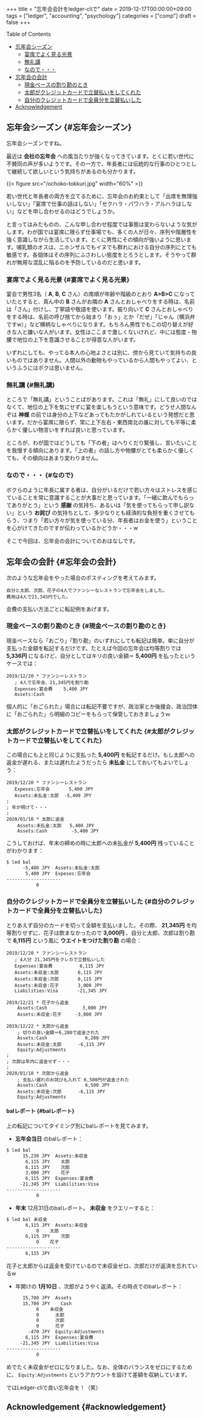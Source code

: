 +++
title = "忘年会会計をledger-cliで"
date = 2019-12-17T00:00:00+09:00
tags = ["ledger", "accounting", "psychology"]
categories = ["comp"]
draft = false
+++

<div class="ox-hugo-toc toc">
<div></div>

<div class="heading">Table of Contents</div>

- [忘年会シーズン](#忘年会シーズン)
    - [宴席でよく見る光景](#宴席でよく見る光景)
    - [無礼講](#無礼講)
    - [なので・・・](#なので)
- [忘年会の会計](#忘年会の会計)
    - [現金ベースの割り勘のとき](#現金ベースの割り勘のとき)
    - [太郎がクレジットカードで立替払いをしてくれた](#太郎がクレジットカードで立替払いをしてくれた)
    - [自分のクレジットカードで全員分を立替払いした](#自分のクレジットカードで全員分を立替払いした)
- [Acknowledgement](#acknowledgement)

</div>
<!--endtoc-->



## 忘年会シーズン {#忘年会シーズン}

忘年会シーズンですね。

最近は **会社の忘年会** への風当たりが強くなってきています。とくに若い世代に不賛同の声が多いようです。その一方で、年長者には伝統的な行事のひとつとして継続して欲しいという気持ちがあるのも分かります。

<a id="org1406799"></a>

{{< figure src="/ochoko-tokkuri.jpg" width="60%" >}}

若い世代と年長者の両方を立てるために、忘年会のお約束として「出席を無理強いしない」「宴席で仕事の話はしない」「セクハラ・パワハラ・アルハラはしない」などを申し合わせるのはどうでしょうか。

と言ってはみたものの、こんな申し合わせ程度では事態は変わらないような気がします。わが国では宴席に限らず仕事場でも、多くの人が日々、序列や階層性を強く意識しながら生活しています。とくに男性にその傾向が強いように思います。哺乳類のオスは、ニホンザルでもイヌでも群れにおける自分の序列にとても敏感です。各個体はその序列にふさわしい態度をとろうとします。そうやって群れが無用な混乱に陥るのを予防しているのだと思います。


### 宴席でよく見る光景 {#宴席でよく見る光景}

宴会で男性3名（ **A**, **B**, **C** さん）の席順が年齢や階級のとおり **A>B>C** になっていたとすると、真ん中の **B** さんがお隣の **A** さんとおしゃべりをする時は、名前は「さん」付けし、丁寧語や敬語を使います。振り向いて **C** さんとおしゃべりをする時は、名前の呼び捨てから始まり「おぅ」とか「だぜ」「じゃん（横浜弁ですw）」など横柄なしゃべりになります。もちろん男性でもこの切り替えが好きな人と嫌いな人がいます。女性はここまで激しくないけれど、中には態度・物腰で地位の上下を意識させることが得意な人がいます。

いずれにしても、やってる本人の心地よさとは別に、傍から見ていて気持ちの良いものではありません。人間以外の動物もやっているから人間もやってよい、というふうにはボクは思いません。


### 無礼講 {#無礼講}

ところで「無礼講」ということばがあります。これは「無礼」にして良いのではなくて、地位の上下を気にせずに宴を楽しもうという意味です。どうせ人間なんぞは **神様** の前では身分の上下などあってもたかがしれているという発想だと思います。だから宴席に限らず、常に上下左右・東西南北の誰に対しても平等に柔らかく優しい物言いをすれば良いと思っています。

ところが、わが国ではどうしても「下の者」はへりくだり緊張し、言いたいことを我慢する傾向にあります。「上の者」の話し方や物腰がとても柔らかく優しくても、その傾向はあまり変わりません。


### なので・・・ {#なので}

ボクらのように年長に属する者は、自分がいるだけで若い方々はストレスを感じていることを常に意識することが大事だと思っています。「一緒に飲んでもらってありがとう」という **感謝** の気持ち、あるいは「気を使ってもらって申し訳ない」という **お詫び** の気持ちとして、多少なりとも経済的な負担を重くさせてもらう、つまり「若い方々が気を使っている分、年長者はお金を使う」ということを心がけてきたのですが伝わっているかどうか・・・w

そこで今回は、忘年会の会計についてのおはなしです。


## 忘年会の会計 {#忘年会の会計}

次のような忘年会をやった場合のポスティングを考えてみます。

```text
自分と太郎、次郎、花子の4人でファンシーなレストランで忘年会をしました。
費用は4人で21,345円でした。
```

会費の支払い方法ごとに転記例をあげます。


### 現金ベースの割り勘のとき {#現金ベースの割り勘のとき}

現金ベースなら「おごり」「割り勘」のいずれにしても転記は簡単。単に自分が支払った金額を転記するだけです。たとえば今回の忘年会は均等割りでは **5,336円** になるけど、自分としてはキリの良い金額＝ **5,400円** を払ったというケースでは：

```ledger
2019/12/20 * ファンシーレストラン
   ; 4人で忘年会、21,345円を割り勘　
   Expenses:宴会費    5,400 JPY
   Assets:Cash
```

個人的に「おごられた」場合には転記不要ですが、政治家とか後援会、政治団体に「おごられた」ら明細のコピーをもらって保管しておきましょうｗ


### 太郎がクレジットカードで立替払いをしてくれた {#太郎がクレジットカードで立替払いをしてくれた}

この場合にも上と同じように支払った **5,400円** を転記するだけ。もし太郎への返金が遅れる、または遅れたようだったら **未払金** にしておいてもよいでしょう：

```nil
2019/12/20 * ファンシーレストラン
   Expeses:忘年会       5,400 JPY
   Assets:未払金:太郎  -5,400 JPY
;
; 年が明けて・・・
;
2020/01/10 * 太郎に返金
    Assets:未払金:太郎   5,400 JPY
    Assets:Cash         -5,400 JPY
```

こうしておけば、年末の締めの時に太郎への未払金が **5,400円** 残っていることがわかります：

```bash
$ led bal
	  -5,400 JPY  Assets:未払金:太郎
	   5,400 JPY  Expeses:忘年会
--------------------
		   0
```


### 自分のクレジットカードで全員分を立替払いした {#自分のクレジットカードで全員分を立替払いした}

とりあえず自分のカードを切って全額を支払いました。その際、
**21,345円** を均等割りせずに、花子は飲まなかったので **3,000円** 、自分と太郎、次郎は割り勘で **6,115円** という風に **ウエイトをつけた割り勘** の場合：

```ledger
2019/12/20 * ファンシーレストラン
   ; 4人分 21,345円をクレカで立替払いした
   Expenses:宴会費          6,115 JPY
   Assets:未収金:太郎       6,115 JPY
   Assets:未収金:次郎       6,115 JPY
   Assets:未収金:花子       3,000 JPY
   Liabilities:Visa       -21,345 JPY

2019/12/21 * 花子から返金
    Assets:Cash             3,000 JPY
    Assets:未収金:花子     -3,000 JPY

2019/12/22 * 太郎から返金
    ; 切りの良い金額＝6,200で返金された
    Assets:Cash              6,200 JPY
    Assets:未収金:太郎      -6,115 JPY
    Equity:Adjustments
;
; 次郎は年内に返金せず・・・
;
2020/01/10 * 次郎から返金
    ; 支払い遅れのお詫びも入れて 6,500円が返金された
    Assets:Cash              6,500 JPY
    Assets:未収金:次郎      -6,115 JPY
    Equity:Adjustments
```


#### balレポート {#balレポート}

上の転記についてタイミング別にbalレポートを見てみます。

-   **忘年会当日** のbalレポート：

<!--listend-->

```bash
$ led bal
	  15,230 JPY  Assets:未収金
	   6,115 JPY    太郎
	   6,115 JPY    次郎
	   3,000 JPY    花子
	   6,115 JPY  Expenses:宴会費
	 -21,345 JPY  Liabilities:Visa
--------------------
		   0
```

-   **年末** 12月31日のbalレポート。 **未収金** をクエリーすると：

<!--listend-->

```bash
$ led bal 未収金
	   6,115 JPY  Assets:未収金
		   0    太郎
	   6,115 JPY    次郎
		   0    花子
--------------------
	   6,115 JPY
```

花子と太郎からは返金を受けているので未収金ゼロ、次郎だけが返済を忘れているw

-   年開けの **1月10日** 、次郎がようやく返済。その時点でのbalレポート：

<!--listend-->

```bash
	  15,700 JPY  Assets
	  15,700 JPY    Cash
		   0    未収金
		   0      太郎
		   0      次郎
		   0      花子
	    -470 JPY  Equity:Adjustments
	   6,115 JPY  Expenses:宴会費
	 -21,345 JPY  Liabilities:Visa
--------------------
		   0
```

めでたく未収金がゼロになりました。なお、全体のバランスをゼロにするために、 `Equity:Adjustments` というアカウントを設けて差額を収納しています。

ではLedger-cliで良い忘年会を！（笑）


## Acknowledgement {#acknowledgement}